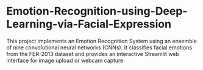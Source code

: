 # Emotion-Recognition-using-Deep-Learning-via-Facial-Expression
This project implements an Emotion Recognition System using an ensemble of nine convolutional neural networks (CNNs). It classifies facial emotions from the FER-2013 dataset and provides an interactive Streamlit web interface for image upload or webcam capture.
